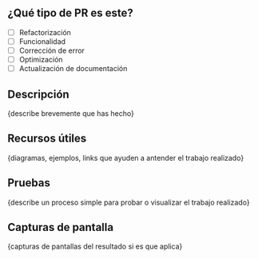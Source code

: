 ## ¿Qué tipo de PR es este?

- [ ] Refactorización
- [ ] Funcionalidad
- [ ] Corrección de error
- [ ] Optimización
- [ ] Actualización de documentación

## Descripción
{describe brevemente que has hecho}

## Recursos útiles
{diagramas, ejemplos, links que ayuden a antender el trabajo realizado}

## Pruebas
{describe un proceso simple para probar o visualizar el trabajo realizado}

## Capturas de pantalla
{capturas de pantallas del resultado si es que aplica}